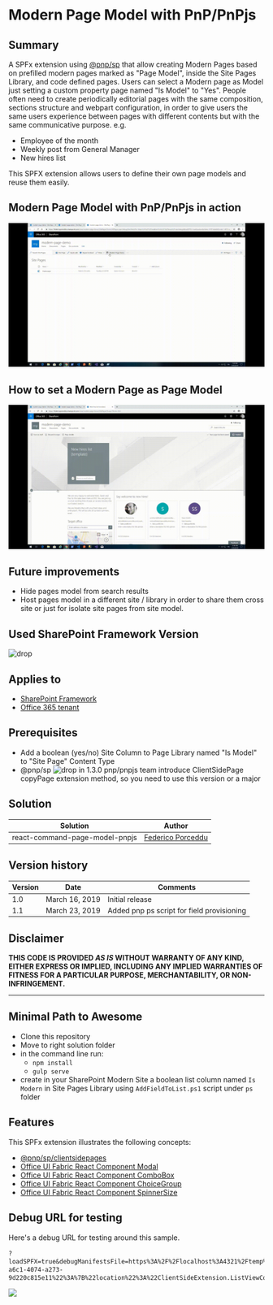 # Modern Page Model with PnP/PnPjs

## Summary
A SPFx extension using [@pnp/sp](https://pnp.github.io/pnpjs/sp/docs/client-side-pages/) that allow creating Modern Pages based on prefilled modern pages marked as "Page Model", inside the Site Pages Library, and code defined pages.
Users can select a Modern page as Model just setting a custom property page named "Is Model"  to "Yes".
People often need to create periodically editorial pages with the same composition, sections structure and webpart configuration, in order to give users the same users experience between pages with different contents but with the same communicative purpose.
e.g.
* Employee of the month
* Weekly post from General Manager
* New hires list

This SPFX extension allows users to define their own page models and reuse them easily.

## Modern Page Model with PnP/PnPjs in action
![WebPartInAction](./assets/use-Modern-Page-Template-extension.gif)

## How to set a Modern Page as Page Model
![WebPartInAction](./assets/how-to-make-a-page-template-pnp.gif)

## Future improvements
* Hide pages model from search results
* Host pages model in a different site / library in order to share them cross site or just for isolate site pages from site model.

## Used SharePoint Framework Version 
![drop](https://camo.githubusercontent.com/76987ab657772dcca5321aba68f3ee6b993fd651/68747470733a2f2f696d672e736869656c64732e696f2f62616467652f535046782d312e372e312d677265656e2e737667)

## Applies to

* [SharePoint Framework](https://dev.office.com/sharepoint)
* [Office 365 tenant](https://dev.office.com/sharepoint/docs/spfx/set-up-your-development-environment)

## Prerequisites
* Add a boolean (yes/no) Site Column to Page Library named "Is Model" to "Site Page" Content Type
* @pnp/sp ![drop](https://d25lcipzij17d.cloudfront.net/badge.svg?id=js&type=6&v=1.3.0&x2=0)
in 1.3.0 pnp/pnpjs team introduce ClientSidePage copyPage extension method, so you need to use this version or a major

## Solution

Solution|Author
--------|---------
react-command-page-model-pnpjs | [Federico Porceddu](https://www.federicoporceddu.com)

## Version history

Version|Date|Comments
-------|----|--------
1.0|March 16, 2019|Initial release
1.1|March 23, 2019|Added pnp ps script for field provisioning

## Disclaimer
**THIS CODE IS PROVIDED *AS IS* WITHOUT WARRANTY OF ANY KIND, EITHER EXPRESS OR IMPLIED, INCLUDING ANY IMPLIED WARRANTIES OF FITNESS FOR A PARTICULAR PURPOSE, MERCHANTABILITY, OR NON-INFRINGEMENT.**

---

## Minimal Path to Awesome

- Clone this repository
- Move to right solution folder 
- in the command line run:
  - `npm install`
  - `gulp serve`
- create in your SharePoint Modern Site a boolean list column named `Is Modern` in Site Pages Library
  using `AddFieldToList.ps1` script under `ps` folder


## Features
This SPFx extension illustrates the following concepts:

- [@pnp/sp/clientsidepages](https://pnp.github.io/pnpjs/sp/docs/client-side-pages/) 
- [Office UI Fabric React Component Modal](https://developer.microsoft.com/en-us/fabric/#/components/modal)
- [Office UI Fabric React Component ComboBox](https://developer.microsoft.com/en-us/fabric/#/components/ComboBox)
- [Office UI Fabric React Component ChoiceGroup](https://developer.microsoft.com/en-us/fabric/#/components/choicegroup)
- [Office UI Fabric React Component SpinnerSize](https://developer.microsoft.com/en-us/fabric/#/components/Spinner)

## Debug URL for testing
Here's a debug URL for testing around this sample.

```
?loadSPFX=true&debugManifestsFile=https%3A%2F%2Flocalhost%3A4321%2Ftemp%2Fmanifests.js&loadSPFX=true&customActions=%7B%22ada4bf2b-a6c1-4074-a273-9d220c815e11%22%3A%7B%22location%22%3A%22ClientSideExtension.ListViewCommandSet.CommandBar%22%7D%7D
```

<img src="https://telemetry.sharepointpnp.com/sp-dev-fx-extensions/samples/react-command-page-model-pnpjs" />
